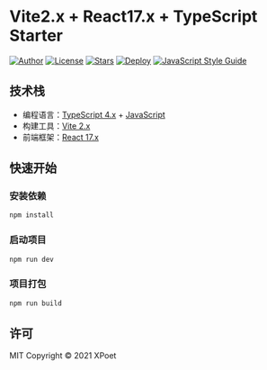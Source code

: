 # Vite2.x + React17.x + TypeScript Starter

[![Author](https://img.shields.io/badge/author-XPoet-orange.svg)](https://github.com/XPoet)
[![License](https://img.shields.io/github/license/XPoet/vite-react-starter.svg)](https://github.com/XPoet/vite-react-starter/blob/master/LICENSE)
[![Stars](https://img.shields.io/github/stars/XPoet/vite-react-starter)](https://github.com/XPoet/vite-react-starter)
[![Deploy](https://github.com/XPoet/vite-react-starter/workflows/deploy/badge.svg)](https://github.com/XPoet/vite-react-starter/actions/workflows/deploy.yml)
[![JavaScript Style Guide](https://img.shields.io/badge/code_style-Airbnb-hotpink.svg)](https://github.com/lin-123/javascript)


## 技术栈

- 编程语言：[TypeScript 4.x](https://www.typescriptlang.org/zh/) + [JavaScript](https://www.javascript.com/)
- 构建工具：[Vite 2.x](https://cn.vitejs.dev/)
- 前端框架：[React 17.x](https://v3.cn.vuejs.org/)

## 快速开始

### 安装依赖

```sh
npm install
```

### 启动项目

```sh
npm run dev
```

### 项目打包

```sh
npm run build
```

## 许可

MIT Copyright © 2021 XPoet

